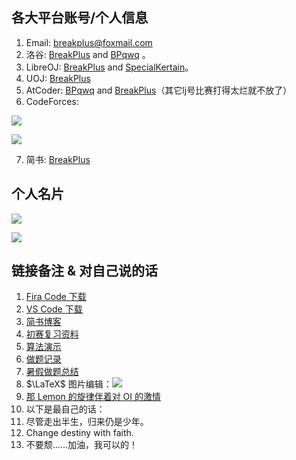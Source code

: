 

## 各大平台账号/个人信息

1. Email: [breakplus@foxmail.com](mailto:breakplus@foxmail.com)
1. 洛谷: [BreakPlus](/) and [BPqwq](/user/536471) 。
2. LibreOJ: [BreakPlus](https://loj.ac/u/BreakPlus) and [SpecialKertain](https://loj.ac/u/SpecialKertain)。
3. UOJ: [BreakPlus](https://uoj.ac/user/profile/BreakPlus)
4. AtCoder: [BPqwq](https://atcoder.jp/users/BPqwq) and [BreakPlus](https://atcoder.jp/users/BreakPlus)（其它lj号比赛打得太烂就不放了）
5. CodeForces:

[![](https://cfrating.ihcr.top/?user=BreakPlus)](https://codeforces.ml/profile/BreakPlus)

[![](https://cfrating.ihcr.top/?user=hardworking501)](https://codeforces.ml/profile/hardworking501)

7. 简书: [BreakPlus](https://www.jianshu.com/u/ad2d91ad7e86)

## 个人名片

![](https://api.xecades.xyz/api?img=2&quote=Change+destiny+with+faith.&color=214%2C114%2C33%2C1&bg=23%2C26%2C217%2C0&luogu=BreakPlus&jianshu=BreakPlus&codeforces=BreakPlus&qq=1289494791&wechat=breakplus-501334&email=breakplus@foxmail.com)

![](https://statcard.vercel.app/practice?id=334727)

## 链接备注 & 对自己说的话

1. [Fira Code 下载](https://www.fonts.net.cn/font-32128192175.html)
2. [VS Code 下载](https://link.zhihu.com/?target=http%3A//vscode.cdn.azure.cn/stable/78a4c91400152c0f27ba4d363eb56d2835f9903a/VSCodeUserSetup-x64-1.43.0.exe)
2. [简书博客](https://www.jianshu.com/u/ad2d91ad7e86)
3. [初赛复习资料](https://www.luogu.com.cn/blog/luogu-yizhimengxin/chu-sai)
4. [算法演示](https://visualgo.net/zh)
5. [做题记录](https://www.luogu.com.cn/blog/BreakPlus/accept-man)
6. [暑假做题总结](https://www.luogu.com.cn/blog/BreakPlus/summervacation-ac)
7. $\LaTeX$ 图片编辑：![](https://latex.codecogs.com/gif.latex?\texttt{LaTeX})
8. [那 Lemon 的旋律伴着对 OI 的激情](https://www.bilibili.com/video/BV1m4411x7uj)
9. 以下是最自己的话：
10.  尽管走出半生，归来仍是少年。
11.  Change destiny with faith.
12.  不要颓……加油，我可以的！
